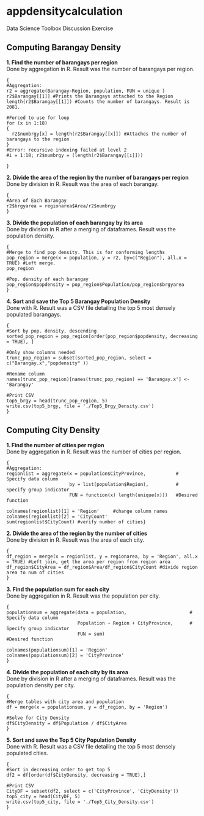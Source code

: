 # appdensitycalculation
Data Science Toolbox Discussion Exercise

## Computing Barangay Density
**1. Find the number of barangays per region**\
Done by aggregation in R. Result was the number of barangays per region.

```
{
#Aggregation:
r2 = aggregate(Barangay~Region, population, FUN = unique )
r2$Barangay[[1]] #Prints the Barangays attached to the Region
length(r2$Barangay[[1]]) #Counts the number of barangays. Result is 2081.

#Forced to use for loop
for (x in 1:18)
{
  r2$numbrgy[x] = length(r2$Barangay[[x]]) #Attaches the number of barangays to the region
}
#Error: recursive indexing failed at level 2
#i = 1:18; r2$numbrgy = (length(r2$Barangay[[i]]))

}
```

**2. Divide the area of the region by the number of barangays per region**\
Done by division in R. Result was the area of each barangay.

```
{
#Area of Each Barangay
r2$brgyarea = regionarea$Area/r2$numbrgy
}
```

**3. Divide the population of each barangay by its area**\
Done by division in R after a merging of dataframes. Result was the population density.

```
{
#Merge to find pop density. This is for conforming lengths
pop_region = merge(x = population, y = r2, by=c("Region"), all.x = TRUE) #Left merge.
pop_region

#Pop. density of each barangay
pop_region$popdensity = pop_region$Population/pop_region$brgyarea
}
```

**4. Sort and save the Top 5 Barangay Population Density**\
Done with R. Result was a CSV file detailing the top 5 most densely populated barangays.

```
{
#Sort by pop. density, descending
sorted_pop_region = pop_region[order(pop_region$popdensity, decreasing = TRUE), ]

#Only show columns needed
trunc_pop_region = subset(sorted_pop_region, select = c("Barangay.x","popdensity" ))

#Rename column
names(trunc_pop_region)[names(trunc_pop_region) == 'Barangay.x'] <- 'Barangay'

#Print CSV
top5_brgy = head(trunc_pop_region, 5)
write.csv(top5_brgy, file = './Top5_Brgy_Density.csv')
}
```

## Computing City Density
**1. Find the number of cities per region**\
Done by aggregation in R. Result was the number of cities per region.

```
{
#Aggregation:
regionlist = aggregate(x = population$CityProvince,           # Specify data column
                       by = list(population$Region),          # Specify group indicator
                       FUN = function(x) length(unique(x)))   #Desired function

colnames(regionlist)[1] = 'Region'     #change column names          
colnames(regionlist)[2] = 'CityCount'               
sum(regionlist$CityCount) #verify number of cities}
```

**2. Divide the area of the region by the number of cities**\
Done by division in R. Result was the area of each city.

```
{
df_region = merge(x = regionlist, y = regionarea, by = 'Region', all.x = TRUE) #Left join, get the area per region from region area
df_region$CityArea = df_region$Area/df_region$CityCount #divide region area to num of cities
}
```

**3. Find the population sum for each city**\
Done by aggregation in R. Result was the population per city.

```
{
populationsum = aggregate(data = population,                       # Specify data column
                          Population ~ Region + CityProvince,      # Specify group indicator
                          FUN = sum)                               #Desired function

colnames(populationsum)[1] = 'Region'  
colnames(populationsum)[2] = 'CityProvince'    
}
```

**4. Divide the population of each city by its area**\
Done by division in R after a merging of dataframes. Result was the population density per city.

```
{
#Merge tables with city area and population
df = merge(x = populationsum, y = df_region, by = 'Region')

#Solve for City Density
df$CityDensity = df$Population / df$CityArea
}
```

**5. Sort and save the Top 5 City Population Density**\
Done with R. Result was a CSV file detailing the top 5 most densely populated cities.

```
{
#Sort in decreasing order to get top 5
df2 = df[order(df$CityDensity, decreasing = TRUE),]

#Print CSV
CityDF = subset(df2, select = c('CityProvince', 'CityDensity'))
top5_city = head(CityDF, 5)
write.csv(top5_city, file = './Top5_City_Density.csv')
}
```

